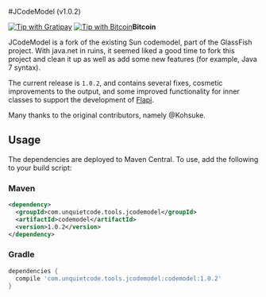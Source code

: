 #JCodeModel (v1.0.2)

[![Tip with Gratipay](https://assets.gratipay.com/gratipay.svg)](https://gratipay.com/UnquietCode) [![Tip with Bitcoin](http://www.unquietcode.com/e_e/bitcoin.png)](https://blockchain.info/address/1Ec6mzLpJQvuzXqhxfJz1h9ZwJmoHMW9BX)**Bitcoin**

JCodeModel is a fork of the existing Sun codemodel, part of the GlassFish project.
With java.net in ruins, it seemed liked a good time to fork this project and
clean it up as well as add some new features (for example, Java 7 syntax).

The current release is `1.0.2`, and contains several fixes, cosmetic improvements to
the output, and some improved functionality for inner classes to support the
development of [Flapi](https://github.com/UnquietCode/Flapi).

Many thanks to the original contributors, namely @Kohsuke.

## Usage
The dependencies are deployed to Maven Central. To use, add the following to your build script:

### Maven
```xml
<dependency>
  <groupId>com.unquietcode.tools.jcodemodel</groupId>
  <artifactId>codemodel</artifactId>
  <version>1.0.2</version>
</dependency>
```

### Gradle
```groovy
dependencies {
  compile 'com.unquietcode.tools.jcodemodel:codemodel:1.0.2'
}
```
